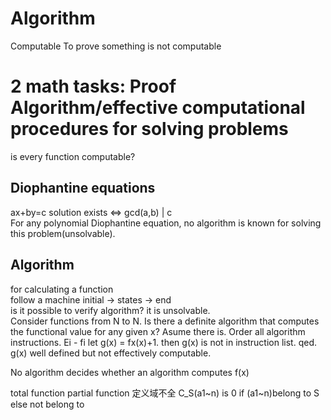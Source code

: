 # Algorithm
Computable
To prove something is not computable

# 2 math tasks: Proof Algorithm/effective computational procedures for solving problems
is every function computable?

## Diophantine equations 
ax+by=c solution exists <=> gcd(a,b) | c  
For any polynomial Diophantine equation, no algorithm is known for solving this problem(unsolvable).  

## Algorithm
for calculating a function  
follow a machine initial -> states -> end  
is it possible to verify algorithm?  it is unsolvable.  
Consider functions from N to N. Is there a definite algorithm that computes the functional value for any given x? Asume there is. Order all algorithm instructions. Ei - fi
let g(x) = fx(x)+1. then g(x) is not in instruction list. qed. g(x) well defined but not effectively computable.

No algorithm decides whether an algorithm computes f(x)

total function
partial function 定义域不全
C_S(a1~n) is 0 if (a1~n)belong to S else not belong to
